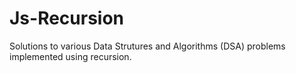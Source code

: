 # Js-Recursion

Solutions to various Data Strutures and Algorithms (DSA) problems implemented using recursion.
